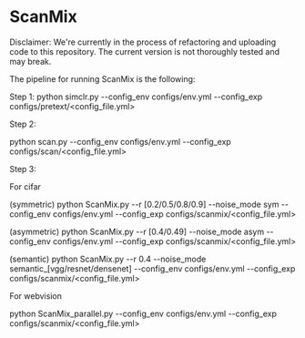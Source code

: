 # ScanMix

Disclaimer: We're currently in the process of refactoring and uploading code to this repository. The current version is not thoroughly tested and may break.

The pipeline for running ScanMix is the following:

Step 1:
python simclr.py --config_env configs/env.yml --config_exp configs/pretext/<config_file.yml>

Step 2:

python scan.py --config_env configs/env.yml --config_exp configs/scan/<config_file.yml>

Step 3:

For cifar

(symmetric) python ScanMix.py --r [0.2/0.5/0.8/0.9] --noise_mode sym --config_env configs/env.yml --config_exp configs/scanmix/<config_file.yml>

(asymmetric) python ScanMix.py --r [0.4/0.49] --noise_mode asym --config_env configs/env.yml --config_exp configs/scanmix/<config_file.yml>

(semantic) python ScanMix.py --r 0.4 --noise_mode semantic_[vgg/resnet/densenet] --config_env configs/env.yml --config_exp configs/scanmix/<config_file.yml>

For webvision

python ScanMix_parallel.py --config_env configs/env.yml --config_exp configs/scanmix/<config_file.yml>